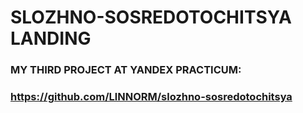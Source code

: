 # SLOZHNO-SOSREDOTOCHITSYA LANDING

### MY THIRD PROJECT AT YANDEX PRACTICUM:
### https://github.com/LlNNORM/slozhno-sosredotochitsya